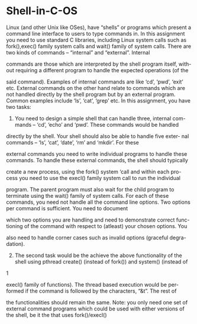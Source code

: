 # Shell-in-C-OS

Linux (and other Unix like OSes), have “shells” or programs which present
a command line interface to users to type commands in. In this assignment
you need to use standard C libraries, including Linux system calls such as
fork(),exec() family system calls and wait() family of system calls.
There are two kinds of commands – “internal” and “external”. Internal

commands are those which are interpreted by the shell program itself, with-
out requiring a different program to handle the expected operations (of the

said command). Examples of internal commands are like ‘cd’, ‘pwd’, ‘exit’
etc. External commands on the other hand relate to commands which are not
handled directly by the shell program but by an external program. Common
examples include ‘ls’, ‘cat’, ‘grep’ etc.
In this assignment, you have two tasks:

1. You need to design a simple shell that can handle three, internal com-
mands – ‘cd’, ‘echo’ and ‘pwd’. These commands would be handled

directly by the shell. Your shell should also be able to handle five exter-
nal commands – ‘ls’, ‘cat’, ‘date’, ‘rm’ and ‘mkdir’. For these

external commands you need to write individual programs to handle these
commands. To handle these external commands, the shell should typically

create a new process, using the fork() system ‘call and within each pro-
cess you need to use the execl() family system call to run the individual

program. The parent program must also wait for the child program to
terminate using the wait() family of system calls.
For each of these commands, you need not handle all the command line
options. Two options per command is sufficient. You need to document

which two options you are handling and need to demonstrate correct func-
tioning of the command with respect to (atleast) your chosen options. You

also need to handle corner cases such as invalid options (graceful degra-
dation).

2. The second task would be the achieve the above functionality of the shell
using pthread create() (instead of fork()) and system() (instead of

1

execl() family of functions). The thread based execution would be per-
formed if the command is followed by the characters, “&t”. The rest of

the functionalities should remain the same. Note: you only need one set
of external command programs which could be used with either versions
of the shell, be it the that uses fork()/execl()
